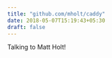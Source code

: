 ```yaml
---
title: "github.com/mholt/caddy"
date: 2018-05-07T15:19:43+05:30
draft: false
---
```


Talking to Matt Holt!

